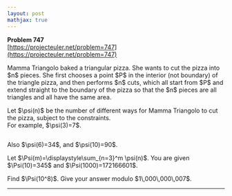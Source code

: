 ```yaml
---
layout: post
mathjax: true
---
```

**Problem 747**  
[https://projecteuler.net/problem=747](https://projecteuler.net/problem=747)

<p>Mamma Triangolo baked a triangular pizza. She wants to cut the pizza into $n$ pieces. She first chooses a point $P$ in the interior (not boundary) of the triangle pizza, and then performs $n$ cuts, which all start from $P$ and extend straight to the boundary of the pizza so that the $n$ pieces are all triangles and all have the same area.</p>

<p>Let $\psi(n)$ be the number of different ways for Mamma Triangolo to cut the pizza, subject to the constraints.<br />
For example, $\psi(3)=7$.</p>

<div style="text-align:center;">
<img src=https://projecteuler.net/project/images/p747_PizzaDiag.jpg" class="dark_img" alt="" /></div>

<p>Also $\psi(6)=34$, and $\psi(10)=90$.</p>

<p>Let $\Psi(m)=\displaystyle\sum_{n=3}^m \psi(n)$. You are given $\Psi(10)=345$ and $\Psi(1000)=172166601$.</p>

<p>Find $\Psi(10^8)$. Give your answer modulo $1\,000\,000\,007$.</p>

---
